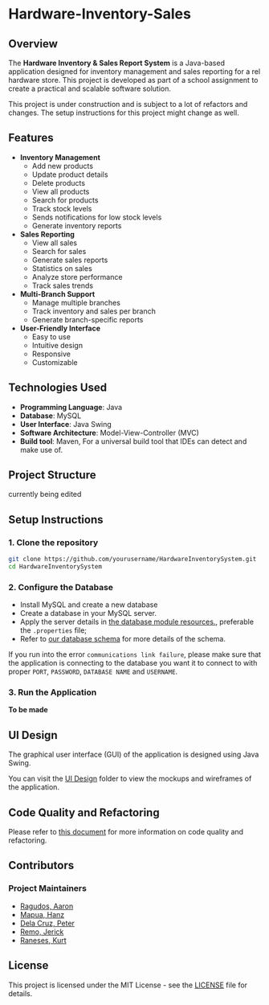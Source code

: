 # Hardware-Inventory-Sales

## Overview

The **Hardware Inventory & Sales Report System** is a Java-based
application designed for inventory management and sales reporting
for a rel hardware store. This project is developed as
part of a school assignment to create a practical and scalable
software solution.

This project is under construction and is subject to a lot of refactors and changes.
The setup instructions for this project might change as well.

## Features

- **Inventory Management**
  - Add new products
  - Update product details
  - Delete products
  - View all products
  - Search for products
  - Track stock levels
  - Sends notifications for low stock levels
  - Generate inventory reports
- **Sales Reporting**
  - View all sales
  - Search for sales
  - Generate sales reports
  - Statistics on sales
  - Analyze store performance
  - Track sales trends
- **Multi-Branch Support**
  - Manage multiple branches
  - Track inventory and sales per branch
  - Generate branch-specific reports
- **User-Friendly Interface**
  - Easy to use
  - Intuitive design
  - Responsive
  - Customizable

## Technologies Used
- **Programming Language**: Java
- **Database**: MySQL
- **User Interface**: Java Swing
- **Software Architecture**: Model-View-Controller (MVC)
- **Build tool**: Maven, For a universal build tool that IDEs can detect and make use of.

## Project Structure

currently being edited

## Setup Instructions

### 1. Clone the repository

```bash
git clone https://github.com/yourusername/HardwareInventorySystem.git
cd HardwareInventorySystem
```

### 2. Configure the Database
- Install MySQL and create a new database
- Create a database in your MySQL server.
- Apply the server details in [the database module resources.](database/src/main/resources), preferable the `.properties` file;
- Refer to [our database schema](https://dbdocs.io/workemailaaronragudos/murico?table=low_stock_alerts&schema=public&view=table_structure&fbclid=IwY2xjawJPnkJleHRuA2FlbQIxMAABHXk9UHiYvKQmC8NfQNbt8FaTdjT6Q_h-LgpNDXAgp_2SBhyLJrQNFO2YdA_aem_xaf-g4VewS3l02DSjrTvIw) for more details of the schema.

If you run into the error `communications link failure`, please make sure that the application is connecting to the database you want it to connect to with proper `PORT`, `PASSWORD`, `DATABASE NAME` and `USERNAME`.

### 3. Run the Application

**To be made**

## UI Design

The graphical user interface (GUI) of the application is designed using Java Swing.

You can visit the [UI Design](https://www.figma.com/design/yxYlvE85nY8IwhmsykmZXe/Hardware-UI?node-id=0-1&t=8Fw66rAWLIh6rxAr-1) folder to view the mockups and wireframes of the application.

## Code Quality and Refactoring

Please refer to [this document](CODING_STANDARD.md) for more information on code
quality and refactoring.

## Contributors

### Project Maintainers
- [Ragudos, Aaron](#)
- [Mapua, Hanz](#)
- [Dela Cruz, Peter](#)
- [Remo, Jerick](#)
- [Raneses, Kurt](#)

## License

This project is licensed under the MIT License - see the [LICENSE](LICENSE) file for details.

